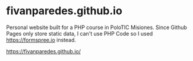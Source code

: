 # fivanparedes.github.io
Personal website built for a PHP course in PoloTIC Misiones.
Since Github Pages only store static data, I can't use PHP Code so I used https://formspree.io instead.

https://fivanparedes.github.io/
